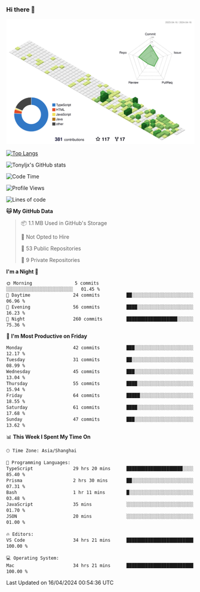 ### Hi there 👋

![](./profile-3d-contrib/profile-green-animate.svg)

 

[![Top Langs](https://github-readme-stats.vercel.app/api/top-langs/?username=tonyljx)](https://github.com/anuraghazra/github-readme-stats)

![Tonyljx's GitHub stats](https://github-readme-stats.vercel.app/api?username=tonyljx&theme=default&show_icons=true)

 

<!--START_SECTION:waka-->
![Code Time](http://img.shields.io/badge/Code%20Time-312%20hrs%2022%20mins-blue)

![Profile Views](http://img.shields.io/badge/Profile%20Views-24-blue)

![Lines of code](https://img.shields.io/badge/From%20Hello%20World%20I%27ve%20Written-412.2%20thousand%20lines%20of%20code-blue)

**🐱 My GitHub Data** 

> 📦 1.1 MB Used in GitHub's Storage 
 > 
> 🚫 Not Opted to Hire
 > 
> 📜 53 Public Repositories 
 > 
> 🔑 9 Private Repositories 
 > 
**I'm a Night 🦉** 

```text
🌞 Morning                5 commits           ░░░░░░░░░░░░░░░░░░░░░░░░░   01.45 % 
🌆 Daytime                24 commits          ██░░░░░░░░░░░░░░░░░░░░░░░   06.96 % 
🌃 Evening                56 commits          ████░░░░░░░░░░░░░░░░░░░░░   16.23 % 
🌙 Night                  260 commits         ███████████████████░░░░░░   75.36 % 
```
📅 **I'm Most Productive on Friday** 

```text
Monday                   42 commits          ███░░░░░░░░░░░░░░░░░░░░░░   12.17 % 
Tuesday                  31 commits          ██░░░░░░░░░░░░░░░░░░░░░░░   08.99 % 
Wednesday                45 commits          ███░░░░░░░░░░░░░░░░░░░░░░   13.04 % 
Thursday                 55 commits          ████░░░░░░░░░░░░░░░░░░░░░   15.94 % 
Friday                   64 commits          █████░░░░░░░░░░░░░░░░░░░░   18.55 % 
Saturday                 61 commits          ████░░░░░░░░░░░░░░░░░░░░░   17.68 % 
Sunday                   47 commits          ███░░░░░░░░░░░░░░░░░░░░░░   13.62 % 
```


📊 **This Week I Spent My Time On** 

```text
🕑︎ Time Zone: Asia/Shanghai

💬 Programming Languages: 
TypeScript               29 hrs 20 mins      █████████████████████░░░░   85.40 % 
Prisma                   2 hrs 30 mins       ██░░░░░░░░░░░░░░░░░░░░░░░   07.31 % 
Bash                     1 hr 11 mins        █░░░░░░░░░░░░░░░░░░░░░░░░   03.48 % 
JavaScript               35 mins             ░░░░░░░░░░░░░░░░░░░░░░░░░   01.70 % 
JSON                     20 mins             ░░░░░░░░░░░░░░░░░░░░░░░░░   01.00 % 

🔥 Editors: 
VS Code                  34 hrs 21 mins      █████████████████████████   100.00 % 

💻 Operating System: 
Mac                      34 hrs 21 mins      █████████████████████████   100.00 % 
```


 Last Updated on 16/04/2024 00:54:36 UTC
<!--END_SECTION:waka-->
